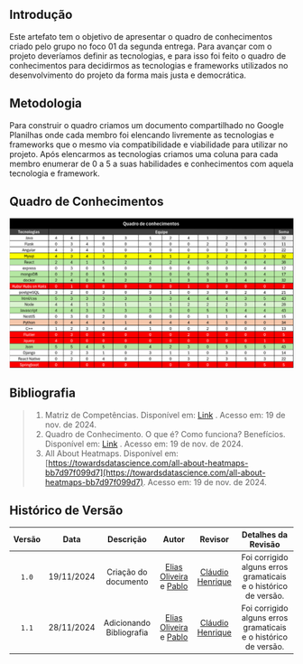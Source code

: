 ## Introdução

Este artefato tem o objetivo de apresentar o quadro de conhecimentos criado pelo grupo no foco 01 da segunda entrega. Para avançar com o projeto deveríamos definir as tecnologias, e para isso foi feito o quadro de conhecimentos para decidirmos as tecnologias e frameworks utilizados no desenvolvimento do projeto da forma mais justa e democrática.

## Metodologia

Para construir o quadro criamos um documento compartilhado no Google Planilhas onde cada membro foi elencando livremente as tecnologias e frameworks que o mesmo via compatibilidade e viabilidade para utilizar no projeto. Após elencarmos as tecnologias criamos uma coluna para cada membro enumerar de 0 a 5 a suas habilidades e conhecimentos com aquela tecnologia e framework.

## Quadro de Conhecimentos

![Quadro_de_conhecimentos](../assets/quadro_de_conhecimentos.jpeg)


## Bibliografia

> 1. Matriz de Competências. Disponível em:  [Link](https://medium.com/@monteiro.thiago/matriz-de-compet%C3%AAncia-61a8448dd141) . Acesso em: 19 de nov. de 2024.
> 2. Quadro de Conhecimento. O que é? Como funciona? Benefícios. Disponível em:  [Link](https://aulanotadez.com.br/glossario/oa-que-e-quadro-de-conhecimento/) . Acesso em: 19 de nov. de 2024.
> 3. All About Heatmaps. Disponível em: [https://towardsdatascience.com/all-about-heatmaps-bb7d97f099d7](https://towardsdatascience.com/all-about-heatmaps-bb7d97f099d7). Acesso em: 19 de nov. de 2024.

## Histórico de Versão

| Versão | Data | Descrição | Autor | Revisor|Detalhes da Revisão|
|:-:|:-:|:-:|:-:|:-:|:-:|
|`1.0`| 19/11/2024 | Criação do documento| [Elias Oliveira][EliasGH] e [Pablo][PabloGH]|[Cláudio Henrique][ClaudioGH] |Foi corrigido alguns erros gramaticais e o histórico de versão.|
|`1.1`| 28/11/2024 | Adicionando Bibliografia| [Elias Oliveira][EliasGH] e [Pablo][PabloGH]|[Cláudio Henrique][ClaudioGH] |Foi corrigido alguns erros gramaticais e o histórico de versão.|

[AnaGH]: https://github.com/analufernanndess
[CainaGH]: https://github.com/freitasc
[ClaudioGH]: https://github.com/claudiohsc
[EliasGH]: https://github.com/EliasOliver21
[GuilhermeGH]: https://github.com/gmeister18
[JoelGH]: https://github.com/JoelSRangel
[KathlynGH]: https://github.com/klmurussi
[PabloGH]: https://github.com/pabloheika
[PedroRH]: https://github.com/pedro-rodiguero
[PedroPGH]: https://github.com/Pedrin0030
[SamuelGH]: https://github.com/samuelalvess
[TalesGH]: https://github.com/TalesRG

